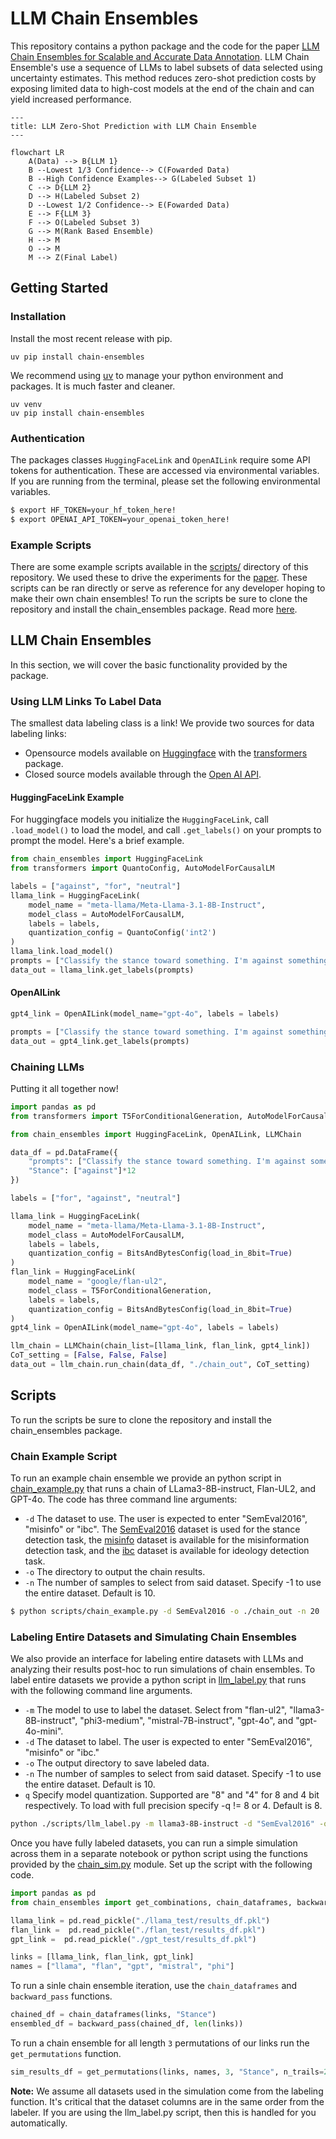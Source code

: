 # LLM Chain Ensembles

This repository contains a python package and the code for the paper [LLM Chain Ensembles for Scalable and Accurate Data Annotation](https://arxiv.org/abs/2410.13006). LLM Chain Ensemble's use a sequence of LLMs to label subsets of data selected using uncertainty estimates. This method reduces zero-shot prediction costs by exposing limited data to high-cost models at the end of the chain and can yield increased performance. 

```mermaid
---
title: LLM Zero-Shot Prediction with LLM Chain Ensemble
---

flowchart LR
    A(Data) --> B{LLM 1}
    B --Lowest 1/3 Confidence--> C(Fowarded Data)
    B --High Confidence Examples--> G(Labeled Subset 1)
    C --> D{LLM 2}
    D --> H(Labeled Subset 2)
    D --Lowest 1/2 Confidence--> E(Fowarded Data)
    E --> F{LLM 3}
    F --> O(Labeled Subset 3)
    G --> M(Rank Based Ensemble)
    H --> M
    O --> M
    M --> Z(Final Label)
```

## Getting Started

### Installation

Install the most recent release with pip. 

```
uv pip install chain-ensembles
```

We recommend using [uv](https://github.com/astral-sh/uv) to manage your python environment and packages. It is much faster and cleaner.

```
uv venv
uv pip install chain-ensembles
```

### Authentication

The packages classes `HuggingFaceLink` and `OpenAILink` require some API tokens for authentication. These are accessed via environmental variables. If you are running from the terminal, please set the following environmental variables.

```bash
$ export HF_TOKEN=your_hf_token_here!
$ export OPENAI_API_TOKEN=your_openai_token_here!
```

### Example Scripts

There are some example scripts available in the [scripts/](./scripts/) directory of this repository. We used these to drive the experiments for the [paper](https://arxiv.org/abs/2410.13006). These scripts can be ran directly or serve as reference for any developer hoping to make their own chain ensembles! To run the scripts be sure to clone the repository and install the chain_ensembles package. Read more [here](#scripts).

## LLM Chain Ensembles

In this section, we will cover the basic functionality provided by the package.

### Using LLM Links To Label Data

The smallest data labeling class is a link! We provide two sources for data labeling links:
- Opensource models available on [Huggingface](https://huggingface.co/) with the [transformers](https://huggingface.co/docs/transformers) package. 
- Closed source models available through the [Open AI API](https://platform.openai.com/docs/overview).

#### HuggingFaceLink Example

For huggingface models you initialize the `HuggingFaceLink`, call `.load_model()` to load the model, and call `.get_labels()` on your prompts to prompt the model. Here's a brief example.

```python
from chain_ensembles import HuggingFaceLink
from transformers import QuantoConfig, AutoModelForCausalLM

labels = ["against", "for", "neutral"]
llama_link = HuggingFaceLink(
    model_name = "meta-llama/Meta-Llama-3.1-8B-Instruct",
    model_class = AutoModelForCausalLM,
    labels = labels,
    quantization_config = QuantoConfig('int2')
)
llama_link.load_model()
prompts = ["Classify the stance toward something. I'm against something"]
data_out = llama_link.get_labels(prompts)
```

#### OpenAILink

```python
gpt4_link = OpenAILink(model_name="gpt-4o", labels = labels)

prompts = ["Classify the stance toward something. I'm against something"]
data_out = gpt4_link.get_labels(prompts)
```

### Chaining LLMs

Putting it all together now!

```python
import pandas as pd
from transformers import T5ForConditionalGeneration, AutoModelForCausalLM, BitsAndBytesConfig

from chain_ensembles import HuggingFaceLink, OpenAILink, LLMChain

data_df = pd.DataFrame({
    "prompts": ["Classify the stance toward something. I'm against something"]*12, 
    "Stance": ["against"]*12
})

labels = ["for", "against", "neutral"]

llama_link = HuggingFaceLink(
    model_name = "meta-llama/Meta-Llama-3.1-8B-Instruct", 
    model_class = AutoModelForCausalLM, 
    labels = labels,
    quantization_config = BitsAndBytesConfig(load_in_8bit=True)
)
flan_link = HuggingFaceLink(
    model_name = "google/flan-ul2", 
    model_class = T5ForConditionalGeneration, 
    labels = labels, 
    quantization_config = BitsAndBytesConfig(load_in_8bit=True)
)
gpt4_link = OpenAILink(model_name="gpt-4o", labels = labels)

llm_chain = LLMChain(chain_list=[llama_link, flan_link, gpt4_link])
CoT_setting = [False, False, False]
data_out = llm_chain.run_chain(data_df, "./chain_out", CoT_setting)
```

## Scripts

To run the scripts be sure to clone the repository and install the chain_ensembles package.

### Chain Example Script

To run an example chain ensemble we provide an python script in [chain_example.py](./src/chain_example.py) that runs a chain of LLama3-8B-instruct, Flan-UL2, and GPT-4o. The code has three command line arguments: 
- `-d` The dataset to use. The user is expected to enter "SemEval2016", "misinfo" or "ibc". The [SemEval2016](https://www.saifmohammad.com/WebPages/StanceDataset.htm) dataset is used for the stance detection task, the [misinfo](https://github.com/skgabriel/mrf-modeling) dataset is available for the misinformation detection task, and the [ibc](https://github.com/SALT-NLP/LLMs_for_CSS/tree/main/css_data/ibc) dataset is available for ideology detection task.
- `-o` The directory to output the chain results.
- `-n` The number of samples to select from said dataset. Specify -1 to use the entire dataset. Default is 10.

```bash
$ python scripts/chain_example.py -d SemEval2016 -o ./chain_out -n 20
```

### Labeling Entire Datasets and Simulating Chain Ensembles

We also provide an interface for labeling entire datasets with LLMs and analyzing their results post-hoc to run simulations of chain ensembles. To label entire datasets we provide a python script in [llm_label.py](./scripts/llm_label.py) that runs with the following command line arguments.

- `-m` The model to use to label the dataset. Select from  "flan-ul2", "llama3-8B-instruct", "phi3-medium", "mistral-7B-instruct", "gpt-4o", and "gpt-4o-mini".
- `-d` The dataset to label. The user is expected to enter "SemEval2016", "misinfo" or "ibc."
- `-o` The output directory to save labeled data.
- `-n` The number of samples to select from said dataset. Specify -1 to use the entire dataset. Default is 10.
- `q` Specify model quantization. Supported are "8" and "4" for 8 and 4 bit respectively. To load with full precision specify -q != 8 or 4. Default is  8.

```bash
python ./scripts/llm_label.py -m llama3-8B-instruct -d "SemEval2016" -o "./llama_test/" -n -1 -q 0
```

Once you have fully labeled datasets, you can run a simple simulation across them in a separate notebook or python script using the functions provided by the [chain_sim.py](./src/chain_ensembles/chain_sim.py) module. Set up the script with the following code.

```python
import pandas as pd
from chain_ensembles import get_combinations, chain_dataframes, backward_pass

llama_link = pd.read_pickle("./llama_test/results_df.pkl")
flan_link =  pd.read_pickle("./flan_test/results_df.pkl")
gpt_link =  pd.read_pickle("./gpt_test/results_df.pkl")

links = [llama_link, flan_link, gpt_link]
names = ["llama", "flan", "gpt", "mistral", "phi"]
```

To run a sinle chain ensemble iteration, use the `chain_dataframes` and `backward_pass` functions.

```python
chained_df = chain_dataframes(links, "Stance")
ensembled_df = backward_pass(chained_df, len(links))
```

To run a chain ensemble for all length `3` permutations of our links run the `get_permutations` function.

```python
sim_results_df = get_permutations(links, names, 3, "Stance", n_trails=20, backward = True)
```

**Note:** We assume all datasets used in the simulation come from the labeling function. It's critical that the dataset columns are in the same order from the labeler. If you are using the llm_label.py script, then this is handled for you automatically.
